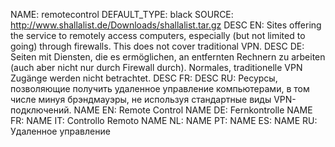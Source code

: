 NAME:   remotecontrol
DEFAULT_TYPE: black
SOURCE: http://www.shallalist.de/Downloads/shallalist.tar.gz
DESC EN: Sites offering the service to remotely access computers, especially (but not limited to going) through firewalls. This does not cover traditional VPN.
DESC DE: Seiten mit Diensten, die es ermöglichen, an entfernten Rechnern zu arbeiten (auch aber nicht nur durch Firewall durch). Normales, traditionelle VPN Zugänge werden nicht betrachtet.
DESC FR:
DESC RU: Ресурсы, позволяющие получить удаленное управление компьютерами, в том числе минуя брэндмауэры, не используя стандартные виды VPN-подключений.
NAME EN: Remote Control
NAME DE: Fernkontrolle
NAME FR:
NAME IT: Controllo Remoto
NAME NL:
NAME PT:
NAME ES:
NAME RU: Удаленное управление

